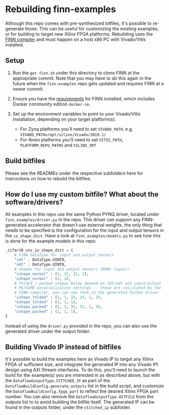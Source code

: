 # Rebuilding finn-examples


Although this repo comes with pre-synthesized bitfiles, it's possible to
re-generate those.
This can be useful for customizing the existing examples, or for building
to target new Xilinx FPGA platforms.
Rebuilding uses the [FINN compiler](https://github.com/Xilinx/finn) and must happen on a host x86 PC with Vivado/Vitis installed.

## Setup

1. Run the `get-finn.sh` under this directory to clone FINN at the appropriate commit. Note that you may have
to do this again in the future when the `finn-examples` repo gets updated and requires FINN at a newer commit.

2. Ensure you have the [requirements](https://finn.readthedocs.io/en/latest/getting_started.html#requirements) for FINN installed, which includes
Docker community edition `docker-ce`.

3. Set up the environment variables to point to your Vivado/Vitis installation, depending on your target platform(s):
    *  For Zynq platforms you'll need to set `VIVADO_PATH`, e.g. `VIVADO_PATH=/opt/xilinx/Vivado/2019.1/`
    * For Alveo platforms you'll need to set `VITIS_PATH`, `PLATFORM_REPO_PATHS` and `XILINX_XRT`

## Build bitfiles

Please see the READMEs under the respective subfolders here for instructions on how to rebuild the bitfiles.

## How do I use my custom bitfile? What about the software/drivers?

All examples in this repo use the same Python PYNQ driver, located under
`finn_examples/driver.py` in the repo. This driver can support any FINN-generated
accelerator that doesn't use external weights, the only thing that needs to be
specified is the configuration for the input and output tensors in the `io_shape_dict`. Have a look at `finn_examples/models.py` to see how this is done for the example models in this repo:

```python
_cifar10_cnv_io_shape_dict = {
    # FINN DataType for input and output tensors
    "idt" : DataType.UINT8,
    "odt" : DataType.UINT8,
    # shapes for input and output tensors (NHWC layout)
    "ishape_normal" : (1, 32, 32, 3),
    "oshape_normal" : (1, 1),
    # folded / packed shapes below depend on idt/odt and input/output
    # PE/SIMD parallelization settings -- these are calculated by the
    # FINN compiler, you can see them in the generated Python driver
    "ishape_folded" : (1, 1, 32, 32, 1, 3),
    "oshape_folded" : (1, 1, 1),
    "ishape_packed" : (1, 1, 32, 32, 1, 3),
    "oshape_packed" : (1, 1, 1),
}
```

Instead of using the `driver.py` provided in the repo, you can also use the generated driver under the output folder.

## Building Vivado IP instead of bitfiles

It's possible to build the examples here as Vivado IP to target any Xilinx FPGA
of sufficient size, and integrate the generated IP into any Vivado IPI design
using AXI Stream interfaces.
To do this, you'll need to launch the build for the example(s) you are interested
in as described above, but with the `DataflowOutputType.STITCHED_IP` as
part of the `DataflowBuildConfig.generate_outputs` list in the build script,
and customize the `DataflowBuildConfig.fpga_part` to reflect the desired Xilinx
FPGA part number.
You can also remove the `DataflowOutputType.BITFILE` from the outputs list to
to avoid building the bitfile itself.
The generated IP can be found in the outputs folder, under the `stitched_ip`
subfolder.
